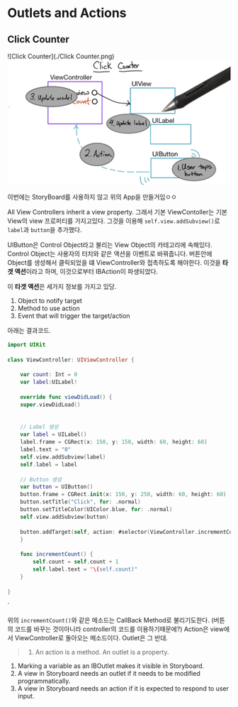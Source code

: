 # Outlets and Actions

## Click Counter

![Click Counter](./Click Counter.png) ![Diagram](./Diagram.png) 

이번에는 StoryBoard를 사용하지 않고 위의 App을 만들거임ㅇㅇ


All View Controllers inherit a view property. 그래서 기본 ViewContoller는 기본View의 view 프로퍼티를 가지고있다. 그것을 이용해 `self.view.addSubview()`로 `label`과 `button`을 추가했다.

UIButton은 Control Object라고 불리는 View Object의 카테고리에 속해있다. Control Object는 사용자의 터치와 같은 액션을 이벤트로 바꿔줍니다. 버튼안에 Object를 생성해서 클릭되었을 떄 ViewController와 접촉하도록 해야한다. 이것을 **타겟 액션**이라고 하며, 이것으로부터 IBAction이 파생되었다.

이 **타겟 액션**은 세가지 정보를 가지고 있당.  
1. Object to notify target
1. Method to use action
1. Event that will trigger the target/action

아래는 결과코드.
```swift
import UIKit

class ViewController: UIViewController {

    var count: Int = 0
    var label:UILabel!

    override func viewDidLoad() {
    super.viewDidLoad()


    // Label 생성
    var label = UILabel()
    label.frame = CGRect(x: 150, y: 150, width: 60, height: 60)
    label.text = "0"
    self.view.addSubview(label)
    self.label = label

    // Button 생성
    var button = UIButton()
    button.frame = CGRect.init(x: 150, y: 250, width: 60, height: 60)
    button.setTitle("Click", for: .normal)
    button.setTitleColor(UIColor.blue, for: .normal)
    self.view.addSubview(button)

    button.addTarget(self, action: #selector(ViewController.incrementCount), for: UIControlEvents.touchUpInside)
    }

    func incrementCount() {
        self.count = self.count + 1
        self.label.text = "\(self.count)"
    }

}
```
`

위의 `incrementCount()`와 같은 메소드는 CallBack Method로 불리기도한다. (버튼의 코드를 바꾸는 것이아니라 controller의 코드를 이용하기때문에?) Action은 view에서 ViewController로 돌아오는 메소드이다. Outlet은 그 반대.


> 1. An action is a method. An outlet is a property.
1. Marking a variable as an IBOutlet makes it visible in Storyboard.
1. A view in Storyboard needs an outlet if it needs to be modified programmatically.
1. A view in Storyboard needs an action if it is expected to respond to user input.

